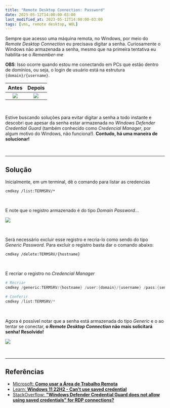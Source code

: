 ```yaml
---
title: "Remote Desktop Connection: Password"
date: 2023-05-12T14:00:00-03:00
last_modified_at: 2023-05-12T14:00:00-03:00
tags: [vms, remote desktop, WOL]
---
```


Sempre que acesso uma máquina remota, no Windows, por meio do _Remote Desktop Connection_ eu precisava digitar a senha. Curiosamente o Windows não armazenada a senha, mesmo que na primeira tentativa eu habilita-se o _Remember-me_

**OBS**: Isso ocorre quando estou me conectando em PCs que estão dentro de domínios, ou seja, o login de usuário está na estrutura `{domain}/{username}`.

|                Antes                 |                Depois                |
| :----------------------------------: | :----------------------------------: |
| ![](https://i.imgur.com/mNAUk3Y.png) | ![](https://i.imgur.com/u8DgXKP.png) |

<br>

Estive buscando soluções para evitar digitar a senha a todo instante e descobri que apesar da senha estar armazenada no _Windows Defender Credential Guard_ (também conhecido como _Credencial Manager_, por algum motivo do Windows, não funciona!). **Contudo, há uma maneira de solucionar!**

<br>

---

## Solução

Inicialmente, em um terminal, dê o comando para listar as credencias

```
cmdkey /list:TERMSRV/*
```

<br>

E note que o registro armazenado é do tipo _Domain Password_...

![](https://i.imgur.com/Cjroaxy.png)

<br>

Será necessário excluir esse registro e recria-lo como sendo do tipo _Generic Password_. Para excluir o registro basta dar o comando abaixo:

```
cmdkey /delete:TERMSRV/{hostname}
```

<br>

E recriar o registro no _Credencial Manager_

```powershell
# Recriar
cmdkey /generic:TERMSRV/{hostname} /user:{domain}/{username} /pass:{senha}

# Conferir
cmdkey /list:TERMSRV/*
```

<br>

Agora é possível notar que a senha está armazenada do tipo _Generic_ e o ao tentar se conectar, **o _Remote Desktop Connection_ não mais solicitará senha! Resolvido!**

![](https://i.imgur.com/Pg9mIGJ.png)

<br>

---

## Referências

- [Microsoft: **Como usar a Área de Trabalho Remota**](https://support.microsoft.com/pt-br/windows/como-usar-a-%C3%A1rea-de-trabalho-remota-5fe128d5-8fb1-7a23-3b8a-41e636865e8c)
- [Learn: **Windows 11 22H2 - Can't use saved credential**](https://learn.microsoft.com/en-us/answers/questions/1021785/windows-11-22h2-cant-use-saved-credential#answer-1177710)
- [StackOverflow: **"Windows Defender Credential Guard does not allow using saved credentials" for RDP connections?**](https://superuser.com/questions/1756354/windows-defender-credential-guard-does-not-allow-using-saved-credentials-for-r)
